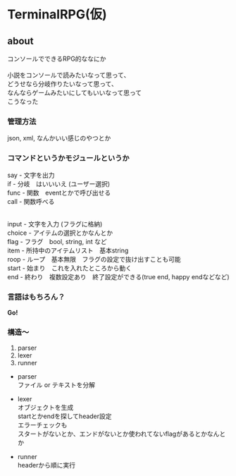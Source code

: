 # TerminalRPG(仮)
## about
コンソールでできるRPG的ななにか<br><br>
小説をコンソールで読みたいなって思って、<br>
どうせなら分岐作りたいなって思って、<br>
なんならゲームみたいにしてもいいなって思って<br>
こうなった
### 管理方法
json, xml, なんかいい感じのやつとか

### コマンドというかモジュールというか
say - 文字を出力<br>
if - 分岐　はいいいえ (ユーザー選択)<br>
func - 関数　eventとかで呼び出せる<br>
call - 関数呼べる<br><br>

input - 文字を入力 (フラグに格納)<br>
choice - アイテムの選択とかなんとか<br>
flag - フラグ　bool, string, int など<br>
item - 所持中のアイテムリスト　基本string<br>
roop - ループ　基本無限　フラグの設定で抜け出すことも可能<br>
start - 始まり　これを入れたところから動く<br>
end - 終わり　複数設定あり　終了設定ができる(true end, happy endなどなど)<br>
### 言語はもちろん？
**Go!**

### 構造〜
1. parser
2. lexer
3. runner

- parser<br>
ファイル or テキストを分解

- lexer<br>
オブジェクトを生成<br>
startとかendを探してheader設定<br>
エラーチェックも<br>
スタートがないとか、エンドがないとか使われてないflagがあるとかなんとか

- runner<br>
headerから順に実行
